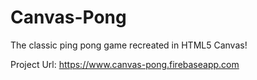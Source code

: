 # Canvas-Pong
The classic ping pong game recreated in HTML5 Canvas!

Project Url: https://www.canvas-pong.firebaseapp.com
